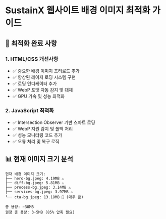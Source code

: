 # SustainX 웹사이트 배경 이미지 최적화 가이드

## 🎯 최적화 완료 사항

### 1. HTML/CSS 개선사항
- ✅ 중요한 배경 이미지 프리로드 추가
- ✅ 향상된 레이지 로딩 시스템 구현
- ✅ 로딩 인디케이터 추가
- ✅ WebP 포맷 자동 감지 및 대체
- ✅ GPU 가속 및 성능 최적화

### 2. JavaScript 최적화
- ✅ Intersection Observer 기반 스마트 로딩
- ✅ WebP 지원 감지 및 폴백 처리
- ✅ 성능 모니터링 코드 추가
- ✅ 오류 처리 및 복구 로직

## 📊 현재 이미지 크기 분석

```
현재 배경 이미지 크기:
├── hero-bg.jpeg: 4.19MB ⚠️
├── diff-bg.jpeg: 5.81MB ⚠️
├── process-bg.jpeg: 3.14MB ⚠️
├── services-bg.jpeg: 3.97MB ⚠️
└── cta-bg.jpeg: 13.18MB 🚨 (매우 큼)

총 용량: ~30MB
권장 총 용량: 3-5MB (85% 압축 필요)
```

## 🚀 즉시 실행 가능한 최적화

### 1단계: 이미지 압축 (가장 중요!)

**온라인 도구 사용:**
1. [TinyJPG](https://tinyjpg.com/)에서 각 이미지 압축
2. [Squoosh](https://squoosh.app/)에서 WebP 변환

**목표 크기:**
- hero-bg.jpeg: 4.19MB → 500KB (88% 압축)
- diff-bg.jpeg: 5.81MB → 400KB (93% 압축)
- process-bg.jpeg: 3.14MB → 400KB (87% 압축)
- services-bg.jpeg: 3.97MB → 500KB (87% 압축)
- cta-bg.jpeg: 13.18MB → 500KB (96% 압축)

### 2단계: WebP 포맷 생성

각 JPEG 이미지마다 WebP 버전 생성:
```
images/section/hero/hero-bg.webp
images/section/diff/AdobeStock_1186836910.webp
images/section/process/AdobeStock_1338630829.webp
images/section/services/AdobeStock_1235752382.webp
images/section/cta/cta-bg.webp
```

## 💡 추가 최적화 권장사항

### 반응형 이미지 생성

**모바일용 (768px 너비):**
```
hero-bg-mobile.jpg (300KB)
hero-bg-mobile.webp (200KB)
```

**태블릿용 (1024px 너비):**
```
hero-bg-tablet.jpg (400KB)
hero-bg-tablet.webp (280KB)
```

**데스크톱용 (1920px 너비):**
```
hero-bg-desktop.jpg (500KB)
hero-bg-desktop.webp (350KB)
```

### HTML Picture 태그 구현 (선택사항)

```html
<!-- Hero 섹션 예시 -->
<section class="relative min-h-screen flex items-center">
    <picture class="absolute inset-0">
        <source media="(max-width: 768px)" 
                srcset="images/section/hero/hero-bg-mobile.webp" 
                type="image/webp">
        <source media="(max-width: 768px)" 
                srcset="images/section/hero/hero-bg-mobile.jpg">
        <source media="(max-width: 1024px)" 
                srcset="images/section/hero/hero-bg-tablet.webp" 
                type="image/webp">
        <source media="(max-width: 1024px)" 
                srcset="images/section/hero/hero-bg-tablet.jpg">
        <source srcset="images/section/hero/hero-bg.webp" 
                type="image/webp">
        <img src="images/section/hero/hero-bg.jpg" 
             alt="Hero Background"
             class="w-full h-full object-cover">
    </picture>
    <div class="absolute inset-0 bg-overlay"></div>
    <!-- 기존 콘텐츠 -->
</section>
```

## 📈 예상 성능 개선

### Before (현재)
- 총 이미지 용량: ~30MB
- 3G 네트워크: 60-90초 로딩
- LCP (Largest Contentful Paint): 5-10초
- Core Web Vitals: 불합격

### After (최적화 후)
- 총 이미지 용량: ~3-5MB (85% 절약)
- 3G 네트워크: 6-10초 로딩 (85% 개선)
- LCP: 1-3초 (70% 개선)
- Core Web Vitals: 합격 예상

## 🛠 실행 단계

### 즉시 실행 (30분)
1. cta-bg.jpeg (13.18MB) 압축 → 500KB
2. diff-bg.jpeg (5.81MB) 압축 → 400KB
3. hero-bg.jpeg (4.19MB) 압축 → 500KB

### 단기 실행 (2-3시간)
1. 모든 이미지 WebP 변환
2. 압축된 이미지로 교체
3. 성능 테스트 및 검증

### 장기 최적화 (1주일)
1. 반응형 이미지 생성
2. CDN 도입 검토
3. AVIF 포맷 테스트

## 🔧 도구 및 리소스

### 온라인 압축 도구
- **TinyJPG/TinyPNG**: https://tinyjpg.com/
- **Squoosh**: https://squoosh.app/
- **ImageOptim**: https://imageoptim.com/

### 성능 측정 도구
- **Google PageSpeed Insights**: https://pagespeed.web.dev/
- **GTmetrix**: https://gtmetrix.com/
- **WebPageTest**: https://webpagetest.org/

### 브라우저 개발자 도구
```javascript
// 콘솔에서 WebP 지원 확인
console.log('WebP 지원:', sustainX.webpSupported);

// 성능 메트릭 확인
performance.getEntriesByType('navigation')[0];
```

## ⚠️ 주의사항

1. **백업 필수**: 원본 이미지 백업 후 작업
2. **점진적 적용**: 한 번에 모든 이미지 교체하지 말고 단계적으로
3. **테스트 필수**: 다양한 기기와 브라우저에서 테스트
4. **모니터링**: 교체 후 로딩 시간 모니터링

## 📞 지원

최적화 과정에서 문제가 발생하면:
1. 브라우저 콘솔 오류 확인
2. 네트워크 탭에서 이미지 로딩 상태 확인
3. sustainX.webpSupported로 WebP 지원 확인
